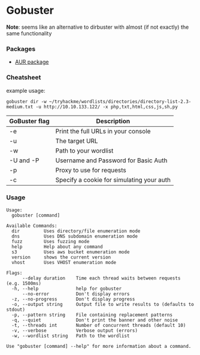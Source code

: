 # Gobuster

**Note**: seems like an alternative to dirbuster with almost (if not exactly) the same functionality

### Packages
* [AUR package](https://aur.archlinux.org/packages/gobuster/)

### Cheatsheet
example usage:
```
gobuster dir -w ~/tryhackme/wordlists/directories/directory-list-2.3-medium.txt -u http://10.10.133.122/ -x php,txt,html,css,js,sh,py
```

GoBuster flag     | Description
------------------|-------------------------------------
-e                | Print the full URLs in your console
-u                | The target URL
-w                | Path to your wordlist
-U and -P         | Username and Password for Basic Auth
-p <x>            | Proxy to use for requests
-c <http cookies> | Specify a cookie for simulating your auth


### Usage
```
Usage:
  gobuster [command]

Available Commands:
  dir         Uses directory/file enumeration mode
  dns         Uses DNS subdomain enumeration mode
  fuzz        Uses fuzzing mode
  help        Help about any command
  s3          Uses aws bucket enumeration mode
  version     shows the current version
  vhost       Uses VHOST enumeration mode

Flags:
      --delay duration    Time each thread waits between requests (e.g. 1500ms)
  -h, --help              help for gobuster
      --no-error          Don't display errors
  -z, --no-progress       Don't display progress
  -o, --output string     Output file to write results to (defaults to stdout)
  -p, --pattern string    File containing replacement patterns
  -q, --quiet             Don't print the banner and other noise
  -t, --threads int       Number of concurrent threads (default 10)
  -v, --verbose           Verbose output (errors)
  -w, --wordlist string   Path to the wordlist

Use "gobuster [command] --help" for more information about a command.
```